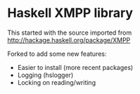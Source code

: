 # Haskell XMPP library

This started with the source imported from
<http://hackage.haskell.org/package/XMPP>

Forked to add some new features:

  * Easier to install (more recent packages)
  * Logging (hslogger)
  * Locking on reading/writing
